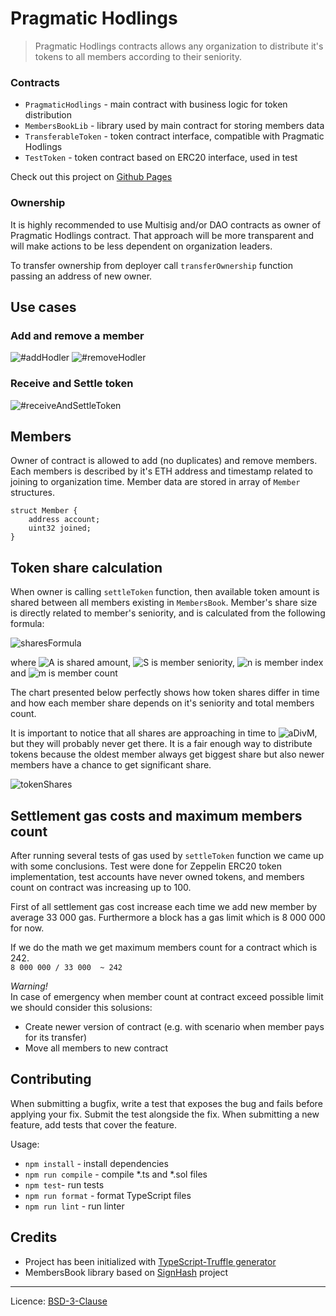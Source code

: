 # Pragmatic Hodlings
> Pragmatic Hodlings contracts allows any organization to distribute it's
tokens to all members according to their seniority.

### Contracts
* `PragmaticHodlings` - main contract with business logic for token distribution
* `MembersBookLib` - library used by main contract for storing members data
* `TransferableToken` - token contract interface, compatible with Pragmatic Hodlings
* `TestToken` - token contract based on ERC20 interface, used in test

Check out this project on [Github Pages](https://pragmaticcoders.github.io/pragmatic-hodlings/)

### Ownership
It is highly recommended to use Multisig and/or DAO contracts as owner of Pragmatic
Hodlings contract. That approach will be more transparent and will make actions to be
less dependent on organization leaders.

To transfer ownership from deployer call `transferOwnership` function passing an address
of new owner.

## Use cases

### Add and remove a member

![#addHodler](https://pragmaticcoders.github.io/pragmatic-hodlings/images/addHodler.png)
![#removeHodler](https://pragmaticcoders.github.io/pragmatic-hodlings/images/removeHodler.png)

### Receive and Settle token

![#receiveAndSettleToken](https://pragmaticcoders.github.io/pragmatic-hodlings/images/transferAndSettleToken.png)

## Members

Owner of contract is allowed to add (no duplicates) and remove members. Each members is
described by it's ETH address and timestamp related to joining to organization time.
Member data are stored in array of `Member` structures.

```Solidity
struct Member {
    address account;
    uint32 joined;
}
```

## Token share calculation

When owner is calling `settleToken` function, then available token amount is shared between all members
existing in `MembersBook`. Member's share size is directly related to member's seniority, and is
calculated from the following formula:

![sharesFormula](https://pragmaticcoders.github.io/pragmatic-hodlings/images/shareFormula.gif)

where
![A](https://pragmaticcoders.github.io/pragmatic-hodlings/images/a.gif) is shared amount,
![S](https://pragmaticcoders.github.io/pragmatic-hodlings/images/s.gif) is member seniority,
![n](https://pragmaticcoders.github.io/pragmatic-hodlings/images/n.gif) is member index and
![m](https://pragmaticcoders.github.io/pragmatic-hodlings/images/m.gif) is member count

The chart presented below perfectly shows how token shares differ in time and how each member share
depends on it's seniority and total members count.

It is important to notice that all shares are approaching in time to
![aDivM](https://pragmaticcoders.github.io/pragmatic-hodlings/images/aDivM.gif),
but they will probably never get there. It is a fair enough way to distribute tokens because the
oldest member always get biggest share but also newer members have a chance to get significant share.

![tokenShares](https://pragmaticcoders.github.io/pragmatic-hodlings/images/tokenShares.png)

## Settlement gas costs and maximum members count

After running several tests of gas used by `settleToken` function we came up with some conclusions. Test were done for Zeppelin ERC20 token implementation, test accounts have never owned tokens, and members count on contract was increasing up to 100. 

First of all settlement gas cost increase each time we add new member by average 33 000 gas. 
Furthermore a block has a gas limit which is 8 000 000 for now.

If we do the math we get maximum members count for a contract which is 242.\
`8 000 000 / 33 000  ~ 242` 

*Warning!* \
In case of emergency when member count at contract exceed possible limit we should consider this solusions:
* Create newer version of contract  (e.g. with scenario when member pays for its transfer)
* Move all members to new contract

## Contributing

When submitting a bugfix, write a test that exposes the bug and fails before applying
your fix. Submit the test alongside the fix. When submitting a new feature, add tests
that cover the feature.

Usage:
* `npm install` - install dependencies
* `npm run compile` - compile *.ts and *.sol files
* `npm test`- run tests
* `npm run format` - format TypeScript files
* `npm run lint` - run linter

## Credits
* Project has been initialized with [TypeScript-Truffle generator](https://github.com/pragmaticcoders/truffle-ts-generator)
* MembersBook library based on [SignHash](https://github.com/SignHash/signhash-contracts) project

***
Licence: [BSD-3-Clause](https://opensource.org/licenses/BSD-3-Clause)
